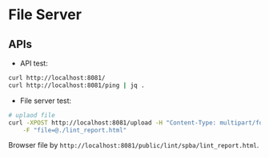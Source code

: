 # File Server

## APIs

- API test:

```sh
curl http://localhost:8081/
curl http://localhost:8081/ping | jq .
```

- File server test:

```sh
# uplaod file
curl -XPOST http://localhost:8081/upload -H "Content-Type: multipart/form-data" -H "X-Component: spba" \
    -F "file=@./lint_report.html"
```

Browser file by `http://localhost:8081/public/lint/spba/lint_report.html`.

